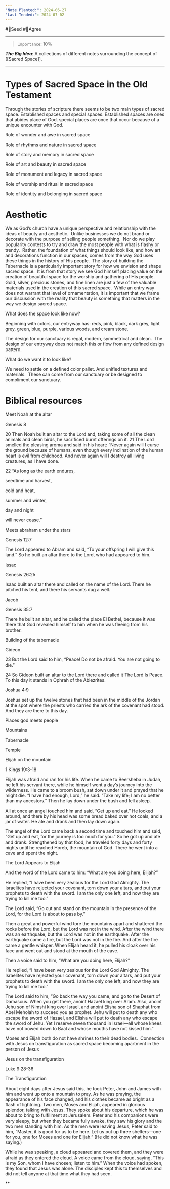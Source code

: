 ```yaml
---
"Note Planted:": 2024-06-27
"Last Tended:": 2024-07-02
---
```

#🌱Seed  #🙂Agree
****
> `Importance`: 10%
 
***The Big Idea***: A collections of different notes surrounding the concept of [[Sacred Space]].

****
# Types of Sacred Space in the Old Testament

Through the stories of scripture there seems to be two main types of sacred space. Established spaces and special spaces. Established spaces are ones that abides place of God. special places are once that occur because of a unique encounter with God.  

Role of wonder and awe in sacred space 

  

Role of rhythms and nature in sacred space

  

Role of story and memory in sacred space

  

Role of art and beauty in sacred space

  

Role of monument and legacy in sacred space

  

Role of worship and ritual in sacred space

  

Role of identity and belonging in sacred space

  

# Aesthetic 

We as God’s church have a unique perspective and relationship with the ideas of beauty and aesthetic.  Unlike businesses we do not brand or decorate with the purpose of selling people something.  Nor do we play popularity contests to try and draw the most people with what is flashy or trendy.  Rather, the foundation of what things should look like, and how art and decorations function in our spaces, comes from the way God uses these things in the history of His people.  The story of building the Tabernacle is a particularly important story for how we envision and shape sacred space.  It is from that story we see God himself placing value on the creation of beautiful space for the worship and gathering of His people.  Gold, silver, precious stones, and fine linen are just a few of the valuable materials used in the creation of this sacred space.  While an entry way does not warrant that level of ornamentation, it is important that we frame our discussion with the reality that beauty is something that matters in the way we design sacred space.

What does the space look like now?

Beginning with colors, our entryway has: reds, pink, black, dark grey, light grey, green, blue, purple, various woods, and cream stone. 

  

The design for our sanctuary is regal, modern, symmetrical and clean.  The design of our entryway does not match this or flow from any defined design pattern.  

What do we want it to look like?

We need to settle on a defined color pallet. And unified textures and materials.  These can come from our sanctuary or be designed to compliment our sanctuary.

# Biblical resources

Meet Noah at the altar 

Genesis 8

20 Then Noah built an altar to the Lord and, taking some of all the clean animals and clean birds, he sacrificed burnt offerings on it. 21 The Lord smelled the pleasing aroma and said in his heart: “Never again will I curse the ground because of humans, even though every inclination of the human heart is evil from childhood. And never again will I destroy all living creatures, as I have done.

  

22 “As long as the earth endures,

seedtime and harvest,

cold and heat,

summer and winter,

day and night

will never cease.”

  
  

Meets abraham under the stars 

Genesis 12:7

The Lord appeared to Abram and said, “To your offspring I will give this land.” So he built an altar there to the Lord, who had appeared to him.

  

Issac

Genesis 26:25

Isaac built an altar there and called on the name of the Lord. There he pitched his tent, and there his servants dug a well.

  

Jacob

Genesis 35:7

There he built an altar, and he called the place El Bethel, because it was there that God revealed himself to him when he was fleeing from his brother.

  

Building of the tabernacle 

  

Gideon 

23 But the Lord said to him, “Peace! Do not be afraid. You are not going to die.”

  

24 So Gideon built an altar to the Lord there and called it The Lord Is Peace. To this day it stands in Ophrah of the Abiezrites.

  

Joshua 4:9

Joshua set up the twelve stones that had been in the middle of the Jordan at the spot where the priests who carried the ark of the covenant had stood. And they are there to this day.

  
  
  

Places god meets people

  

Mountains

  

Tabernacle 

  

Temple

  
  
  

Elijah on the mountain

  

1 Kings 19:3-18

Elijah was afraid and ran for his life. When he came to Beersheba in Judah, he left his servant there, while he himself went a day’s journey into the wilderness. He came to a broom bush, sat down under it and prayed that he might die. “I have had enough, Lord,” he said. “Take my life; I am no better than my ancestors.” Then he lay down under the bush and fell asleep.

  

All at once an angel touched him and said, “Get up and eat.” He looked around, and there by his head was some bread baked over hot coals, and a jar of water. He ate and drank and then lay down again.

  

The angel of the Lord came back a second time and touched him and said, “Get up and eat, for the journey is too much for you.” So he got up and ate and drank. Strengthened by that food, he traveled forty days and forty nights until he reached Horeb, the mountain of God. There he went into a cave and spent the night.

  

The Lord Appears to Elijah

And the word of the Lord came to him: “What are you doing here, Elijah?”

  

He replied, “I have been very zealous for the Lord God Almighty. The Israelites have rejected your covenant, torn down your altars, and put your prophets to death with the sword. I am the only one left, and now they are trying to kill me too.”

  

The Lord said, “Go out and stand on the mountain in the presence of the Lord, for the Lord is about to pass by.”

  

Then a great and powerful wind tore the mountains apart and shattered the rocks before the Lord, but the Lord was not in the wind. After the wind there was an earthquake, but the Lord was not in the earthquake. After the earthquake came a fire, but the Lord was not in the fire. And after the fire came a gentle whisper. When Elijah heard it, he pulled his cloak over his face and went out and stood at the mouth of the cave.

  

Then a voice said to him, “What are you doing here, Elijah?”

  

He replied, “I have been very zealous for the Lord God Almighty. The Israelites have rejected your covenant, torn down your altars, and put your prophets to death with the sword. I am the only one left, and now they are trying to kill me too.”

  

The Lord said to him, “Go back the way you came, and go to the Desert of Damascus. When you get there, anoint Hazael king over Aram. Also, anoint Jehu son of Nimshi king over Israel, and anoint Elisha son of Shaphat from Abel Meholah to succeed you as prophet. Jehu will put to death any who escape the sword of Hazael, and Elisha will put to death any who escape the sword of Jehu. Yet I reserve seven thousand in Israel—all whose knees have not bowed down to Baal and whose mouths have not kissed him.”

  
  

Moses and Elijah both do not have shrines to their dead bodies.  Connection with Jesus on transfiguration as sacred space becoming apartment in the person of Jesus

  

Jesus on the transfiguration

Luke 9:28-36

The Transfiguration

About eight days after Jesus said this, he took Peter, John and James with him and went up onto a mountain to pray. As he was praying, the appearance of his face changed, and his clothes became as bright as a flash of lightning. Two men, Moses and Elijah, appeared in glorious splendor, talking with Jesus. They spoke about his departure, which he was about to bring to fulfillment at Jerusalem. Peter and his companions were very sleepy, but when they became fully awake, they saw his glory and the two men standing with him. As the men were leaving Jesus, Peter said to him, “Master, it is good for us to be here. Let us put up three shelters—one for you, one for Moses and one for Elijah.” (He did not know what he was saying.)

  

While he was speaking, a cloud appeared and covered them, and they were afraid as they entered the cloud. A voice came from the cloud, saying, “This is my Son, whom I have chosen; listen to him.” When the voice had spoken, they found that Jesus was alone. The disciples kept this to themselves and did not tell anyone at that time what they had seen.

  
**